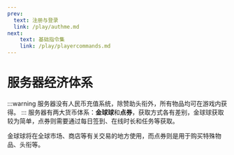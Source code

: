 ```yaml
---
prev:
  text: 注册与登录
  link: /play/authme.md
next:
    text: 基础指令集
    link: /play/playercommands.md
---
```



# 服务器经济体系
:::warning 
服务器没有人民币充值系统，除赞助头衔外，所有物品均可在游戏内获得。
:::
服务器有两大货币体系：**金球球**和**点券**，获取方式各有差别，金球球获取较为简单，点券则需要通过每日签到、在线时长和任务等获取。

金球球将在全球市场、商店等有关交易的地方使用，而点券则是用于购买特殊物品、头衔等。